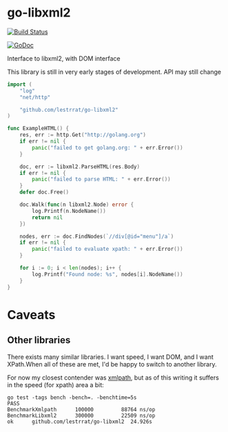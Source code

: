 # go-libxml2

[![Build Status](https://travis-ci.org/lestrrat/go-libxml2.svg?branch=master)](https://travis-ci.org/lestrrat/go-libxml2)

[![GoDoc](https://godoc.org/github.com/lestrrat/go-libxml2?status.svg)](https://godoc.org/github.com/lestrrat/go-libxml2)

Interface to libxml2, with DOM interface

This library is still in very early stages of development. API may still change

```go
import (
	"log"
	"net/http"

	"github.com/lestrrat/go-libxml2"
)

func ExampleHTML() {
	res, err := http.Get("http://golang.org")
	if err != nil {
		panic("failed to get golang.org: " + err.Error())
	}

	doc, err := libxml2.ParseHTML(res.Body)
	if err != nil {
		panic("failed to parse HTML: " + err.Error())
	}
	defer doc.Free()

	doc.Walk(func(n libxml2.Node) error {
		log.Printf(n.NodeName())
		return nil
	})

	nodes, err := doc.FindNodes(`//div[@id="menu"]/a`)
	if err != nil {
		panic("failed to evaluate xpath: " + err.Error())
	}

	for i := 0; i < len(nodes); i++ {
		log.Printf("Found node: %s", nodes[i].NodeName())
	}
}
```

# Caveats

## Other libraries

There exists many similar libraries. I want speed, I want DOM, and I want XPath.When all of these are met, I'd be happy to switch to another library.

For now my closest contender was [xmlpath](https://github.com/go-xmlpath/xmlpath), but as of this writing it suffers in the speed (for xpath) area a bit:

```
go test -tags bench -bench=. -benchtime=5s
PASS
BenchmarkXmlpath      100000         88764 ns/op
BenchmarkLibxml2      300000         22509 ns/op
ok      github.com/lestrrat/go-libxml2  24.926s
```
